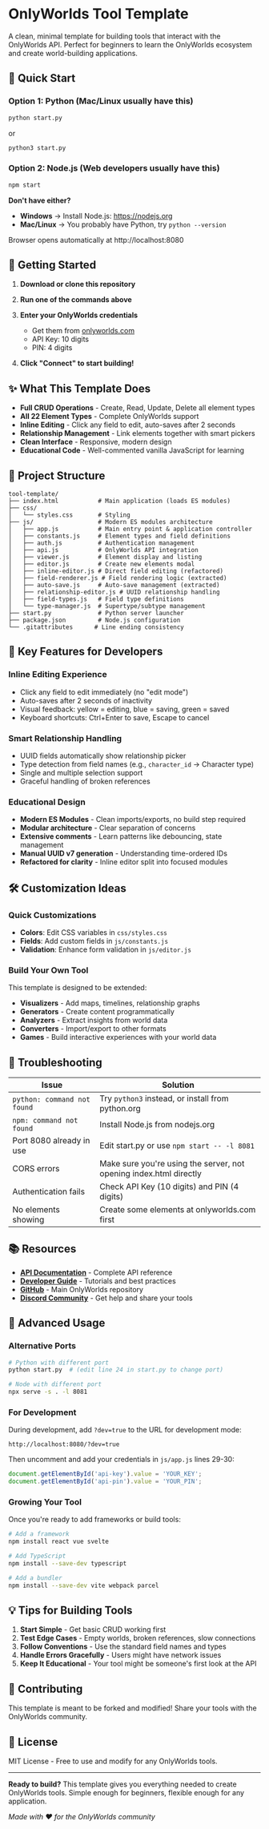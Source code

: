# OnlyWorlds Tool Template

A clean, minimal template for building tools that interact with the OnlyWorlds API. Perfect for beginners to learn the OnlyWorlds ecosystem and create world-building applications.

## 🚀 Quick Start

### Option 1: Python (Mac/Linux usually have this)
```bash
python start.py
```
or
```bash
python3 start.py
```

### Option 2: Node.js (Web developers usually have this)
```bash
npm start
```

**Don't have either?**
- **Windows** → Install Node.js: https://nodejs.org
- **Mac/Linux** → You probably have Python, try `python --version`

Browser opens automatically at http://localhost:8080

## 🔑 Getting Started

1. **Download or clone this repository**

2. **Run one of the commands above**

3. **Enter your OnlyWorlds credentials**
   - Get them from [onlyworlds.com](https://www.onlyworlds.com)
   - API Key: 10 digits
   - PIN: 4 digits

4. **Click "Connect" to start building!**

## ✨ What This Template Does

- **Full CRUD Operations** - Create, Read, Update, Delete all element types
- **All 22 Element Types** - Complete OnlyWorlds support
- **Inline Editing** - Click any field to edit, auto-saves after 2 seconds
- **Relationship Management** - Link elements together with smart pickers
- **Clean Interface** - Responsive, modern design
- **Educational Code** - Well-commented vanilla JavaScript for learning

## 📁 Project Structure

```
tool-template/
├── index.html           # Main application (loads ES modules)
├── css/
│   └── styles.css       # Styling
├── js/                  # Modern ES modules architecture
│   ├── app.js           # Main entry point & application controller
│   ├── constants.js     # Element types and field definitions
│   ├── auth.js          # Authentication management
│   ├── api.js           # OnlyWorlds API integration
│   ├── viewer.js        # Element display and listing
│   ├── editor.js        # Create new elements modal
│   ├── inline-editor.js # Direct field editing (refactored)
│   ├── field-renderer.js # Field rendering logic (extracted)
│   ├── auto-save.js     # Auto-save management (extracted)
│   ├── relationship-editor.js # UUID relationship handling
│   ├── field-types.js   # Field type definitions
│   └── type-manager.js  # Supertype/subtype management
├── start.py             # Python server launcher
├── package.json         # Node.js configuration
└── .gitattributes      # Line ending consistency
```

## 🎯 Key Features for Developers

### Inline Editing Experience
- Click any field to edit immediately (no "edit mode")
- Auto-saves after 2 seconds of inactivity
- Visual feedback: yellow = editing, blue = saving, green = saved
- Keyboard shortcuts: Ctrl+Enter to save, Escape to cancel

### Smart Relationship Handling
- UUID fields automatically show relationship picker
- Type detection from field names (e.g., `character_id` → Character type)
- Single and multiple selection support
- Graceful handling of broken references

### Educational Design
- **Modern ES Modules** - Clean imports/exports, no build step required
- **Modular architecture** - Clear separation of concerns
- **Extensive comments** - Learn patterns like debouncing, state management
- **Manual UUID v7 generation** - Understanding time-ordered IDs
- **Refactored for clarity** - Inline editor split into focused modules

## 🛠️ Customization Ideas

### Quick Customizations
- **Colors**: Edit CSS variables in `css/styles.css`
- **Fields**: Add custom fields in `js/constants.js`
- **Validation**: Enhance form validation in `js/editor.js`

### Build Your Own Tool
This template is designed to be extended:

- **Visualizers** - Add maps, timelines, relationship graphs
- **Generators** - Create content programmatically
- **Analyzers** - Extract insights from world data
- **Converters** - Import/export to other formats
- **Games** - Build interactive experiences with your world data

## 🐛 Troubleshooting

| Issue | Solution |
|-------|----------|
| `python: command not found` | Try `python3` instead, or install from python.org |
| `npm: command not found` | Install Node.js from nodejs.org |
| Port 8080 already in use | Edit start.py or use `npm start -- -l 8081` |
| CORS errors | Make sure you're using the server, not opening index.html directly |
| Authentication fails | Check API Key (10 digits) and PIN (4 digits) |
| No elements showing | Create some elements at onlyworlds.com first |

## 📚 Resources

- **[API Documentation](https://www.onlyworlds.com/api/docs)** - Complete API reference
- **[Developer Guide](https://onlyworlds.github.io/)** - Tutorials and best practices
- **[GitHub](https://github.com/OnlyWorlds/OnlyWorlds)** - Main OnlyWorlds repository
- **[Discord Community](https://discord.gg/twCjqvVBwb)** - Get help and share your tools

## 🚀 Advanced Usage

### Alternative Ports
```bash
# Python with different port
python start.py  # (edit line 24 in start.py to change port)

# Node with different port
npx serve -s . -l 8081
```

### For Development
During development, add `?dev=true` to the URL for development mode:
```
http://localhost:8080/?dev=true
```

Then uncomment and add your credentials in `js/app.js` lines 29-30:
```javascript
document.getElementById('api-key').value = 'YOUR_KEY';
document.getElementById('api-pin').value = 'YOUR_PIN';
```

### Growing Your Tool
Once you're ready to add frameworks or build tools:
```bash
# Add a framework
npm install react vue svelte

# Add TypeScript
npm install --save-dev typescript

# Add a bundler
npm install --save-dev vite webpack parcel
```

## 💡 Tips for Building Tools

1. **Start Simple** - Get basic CRUD working first
2. **Test Edge Cases** - Empty worlds, broken references, slow connections
3. **Follow Conventions** - Use the standard field names and types
4. **Handle Errors Gracefully** - Users might have network issues
5. **Keep It Educational** - Your tool might be someone's first look at the API

## 🤝 Contributing

This template is meant to be forked and modified! Share your tools with the OnlyWorlds community.

## 📄 License

MIT License - Free to use and modify for any OnlyWorlds tools.

---

**Ready to build?** This template gives you everything needed to create OnlyWorlds tools. Simple enough for beginners, flexible enough for any application.

*Made with ❤️ for the OnlyWorlds community*